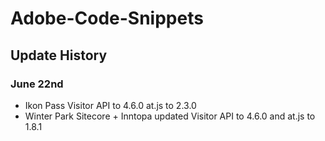 # Adobe-Code-Snippets

## Update History  

### June 22nd  

* Ikon Pass Visitor API to 4.6.0 at.js to 2.3.0
* Winter Park Sitecore + Inntopa updated Visitor API to 4.6.0 and at.js to 1.8.1
